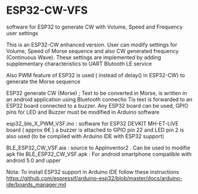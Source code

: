 # ESP32-CW-VFS
 software for ESP32 to generate CW with Volume, Speed and Frequency user settings
 
 This is an ESP32-CW enhanced version. User can modify settings for Volume, Speed of Morse sequence and also CW generated frequency (Continuous Wave). These settings are implemented by adding supplementary characteristics to UART Blutooth LE service
 
 Also PWM feature of ESP32 is used ( instead of delay() in ESP32-CW) to generate the Morse sequence

ESP32 generate CW (Morse) ; Text to be converted in Morse, is written in an android application using Bluetooth connectio Tis text is forwarded to an ESP32 board connected to a buzzer. Any ESP32 board can be used, GPIO pins for LED and Buzzer must be modified in Arduino software

esp32_ble_X_PWM_VSF.ino : software for ESP32 DEVKIT MH-ET-LIVE board ( approx 6€ ) a buzzer is attached to GPIO pin 22 and LED pin 2 is also used (to be compiled with Arduino IDE with ESP32 support)

BLE_ESP32_CW_VSF.aia : source to AppInventor2 . Can be used to modifie apk file BLE_ESP32_CW_VSF.apk : For android smartphone compatible with android 5.0 and upper

Nota: To install ESP32 support in Arduino IDE follow these instructions https://github.com/espressif/arduino-esp32/blob/master/docs/arduino-ide/boards_manager.md
